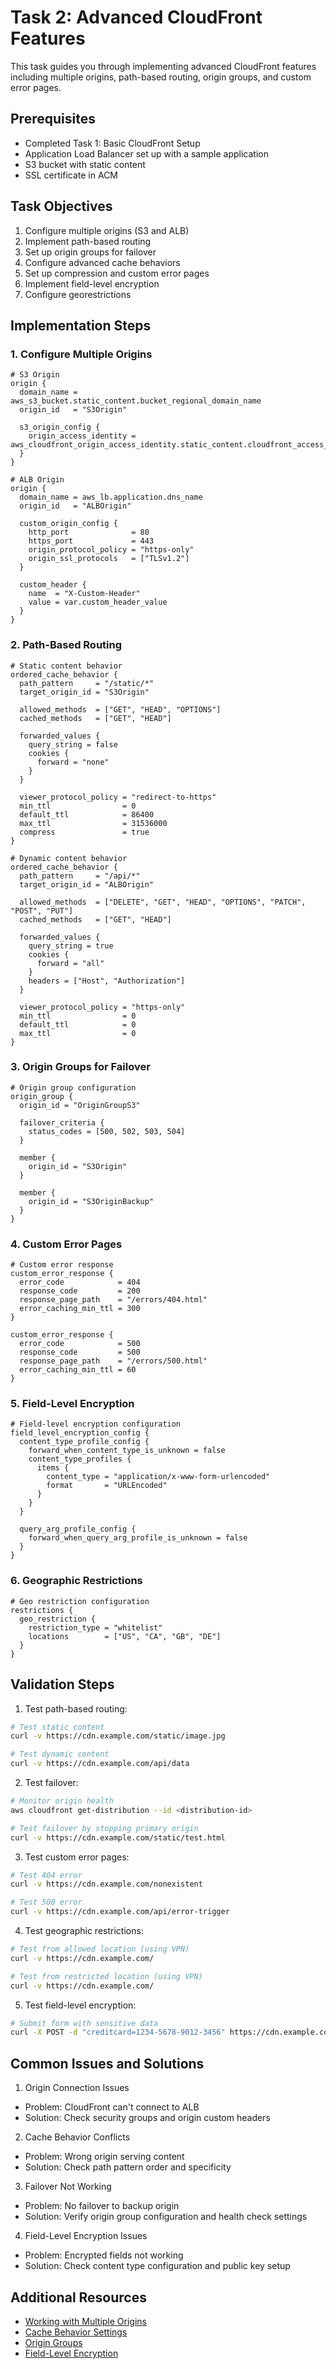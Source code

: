 # Task 2: Advanced CloudFront Features

This task guides you through implementing advanced CloudFront features including multiple origins, path-based routing, origin groups, and custom error pages.

## Prerequisites

- Completed Task 1: Basic CloudFront Setup
- Application Load Balancer set up with a sample application
- S3 bucket with static content
- SSL certificate in ACM

## Task Objectives

1. Configure multiple origins (S3 and ALB)
2. Implement path-based routing
3. Set up origin groups for failover
4. Configure advanced cache behaviors
5. Set up compression and custom error pages
6. Implement field-level encryption
7. Configure georestrictions

## Implementation Steps

### 1. Configure Multiple Origins
```hcl
# S3 Origin
origin {
  domain_name = aws_s3_bucket.static_content.bucket_regional_domain_name
  origin_id   = "S3Origin"
  
  s3_origin_config {
    origin_access_identity = aws_cloudfront_origin_access_identity.static_content.cloudfront_access_identity_path
  }
}

# ALB Origin
origin {
  domain_name = aws_lb.application.dns_name
  origin_id   = "ALBOrigin"
  
  custom_origin_config {
    http_port              = 80
    https_port             = 443
    origin_protocol_policy = "https-only"
    origin_ssl_protocols   = ["TLSv1.2"]
  }
  
  custom_header {
    name  = "X-Custom-Header"
    value = var.custom_header_value
  }
}
```

### 2. Path-Based Routing
```hcl
# Static content behavior
ordered_cache_behavior {
  path_pattern     = "/static/*"
  target_origin_id = "S3Origin"
  
  allowed_methods  = ["GET", "HEAD", "OPTIONS"]
  cached_methods   = ["GET", "HEAD"]
  
  forwarded_values {
    query_string = false
    cookies {
      forward = "none"
    }
  }
  
  viewer_protocol_policy = "redirect-to-https"
  min_ttl                = 0
  default_ttl            = 86400
  max_ttl                = 31536000
  compress               = true
}

# Dynamic content behavior
ordered_cache_behavior {
  path_pattern     = "/api/*"
  target_origin_id = "ALBOrigin"
  
  allowed_methods  = ["DELETE", "GET", "HEAD", "OPTIONS", "PATCH", "POST", "PUT"]
  cached_methods   = ["GET", "HEAD"]
  
  forwarded_values {
    query_string = true
    cookies {
      forward = "all"
    }
    headers = ["Host", "Authorization"]
  }
  
  viewer_protocol_policy = "https-only"
  min_ttl                = 0
  default_ttl            = 0
  max_ttl                = 0
}
```

### 3. Origin Groups for Failover
```hcl
# Origin group configuration
origin_group {
  origin_id = "OriginGroupS3"
  
  failover_criteria {
    status_codes = [500, 502, 503, 504]
  }
  
  member {
    origin_id = "S3Origin"
  }
  
  member {
    origin_id = "S3OriginBackup"
  }
}
```

### 4. Custom Error Pages
```hcl
# Custom error response
custom_error_response {
  error_code            = 404
  response_code         = 200
  response_page_path    = "/errors/404.html"
  error_caching_min_ttl = 300
}

custom_error_response {
  error_code            = 500
  response_code         = 500
  response_page_path    = "/errors/500.html"
  error_caching_min_ttl = 60
}
```

### 5. Field-Level Encryption
```hcl
# Field-level encryption configuration
field_level_encryption_config {
  content_type_profile_config {
    forward_when_content_type_is_unknown = false
    content_type_profiles {
      items {
        content_type = "application/x-www-form-urlencoded"
        format       = "URLEncoded"
      }
    }
  }
  
  query_arg_profile_config {
    forward_when_query_arg_profile_is_unknown = false
  }
}
```

### 6. Geographic Restrictions
```hcl
# Geo restriction configuration
restrictions {
  geo_restriction {
    restriction_type = "whitelist"
    locations        = ["US", "CA", "GB", "DE"]
  }
}
```

## Validation Steps

1. Test path-based routing:
```bash
# Test static content
curl -v https://cdn.example.com/static/image.jpg

# Test dynamic content
curl -v https://cdn.example.com/api/data
```

2. Test failover:
```bash
# Monitor origin health
aws cloudfront get-distribution --id <distribution-id>

# Test failover by stopping primary origin
curl -v https://cdn.example.com/static/test.html
```

3. Test custom error pages:
```bash
# Test 404 error
curl -v https://cdn.example.com/nonexistent

# Test 500 error
curl -v https://cdn.example.com/api/error-trigger
```

4. Test geographic restrictions:
```bash
# Test from allowed location (using VPN)
curl -v https://cdn.example.com/

# Test from restricted location (using VPN)
curl -v https://cdn.example.com/
```

5. Test field-level encryption:
```bash
# Submit form with sensitive data
curl -X POST -d "creditcard=1234-5678-9012-3456" https://cdn.example.com/api/payment
```

## Common Issues and Solutions

1. Origin Connection Issues
- Problem: CloudFront can't connect to ALB
- Solution: Check security groups and origin custom headers

2. Cache Behavior Conflicts
- Problem: Wrong origin serving content
- Solution: Check path pattern order and specificity

3. Failover Not Working
- Problem: No failover to backup origin
- Solution: Verify origin group configuration and health check settings

4. Field-Level Encryption Issues
- Problem: Encrypted fields not working
- Solution: Check content type configuration and public key setup

## Additional Resources

- [Working with Multiple Origins](https://docs.aws.amazon.com/AmazonCloudFront/latest/DeveloperGuide/distribution-working-with.html)
- [Cache Behavior Settings](https://docs.aws.amazon.com/AmazonCloudFront/latest/DeveloperGuide/distribution-web-values-specify.html)
- [Origin Groups](https://docs.aws.amazon.com/AmazonCloudFront/latest/DeveloperGuide/high_availability_origin_failover.html)
- [Field-Level Encryption](https://docs.aws.amazon.com/AmazonCloudFront/latest/DeveloperGuide/field-level-encryption.html) 